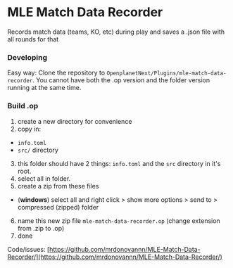 # MLE Match Data Recorder

Records match data (teams, KO, etc) during play and saves a .json file with all rounds for that

### Developing

Easy way: Clone the repository to `OpenplanetNext/Plugins/mle-match-data-recorder`. You cannot have both the .op version and the folder version running at the same time.

### Build .op

1. create a new directory for convenience
2. copy in:
  - `info.toml`
  - `src/` directory
3. this folder should have 2 things: `info.toml` and the `src` directory in it's root.
4. select all in folder.
5. create a zip from these files
  - (**windows**) select all and right click > show more options > send to > compressed (zipped) folder
6. name this new zip file `mle-match-data-recorder.op` (change extension from .zip to .op)
7. done

Code/issues: [https://github.com/mrdonovannn/MLE-Match-Data-Recorder/](https://github.com/mrdonovannn/MLE-Match-Data-Recorder/)
